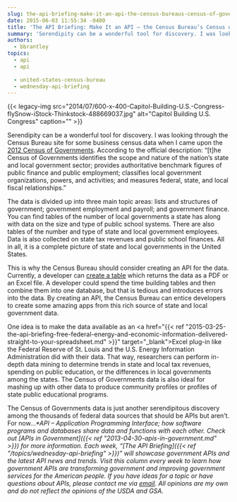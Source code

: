 ```yaml
---
slug: the-api-briefing-make-it-an-api-the-census-bureaus-census-of-governments
date: 2015-06-03 11:55:34 -0400
title: 'The API Briefing: Make It an API – the Census Bureau’s Census of Governments'
summary: 'Serendipity can be a wonderful tool for discovery. I was looking through the Census Bureau site for some business census data when I came upon the 2012 Census of Governments. According to the official description: &ldquo;[t]he Census of Governments identifies the scope and nature of the nation&#8217;s state and local government sector; provides authoritative benchmark'
authors:
  - bbrantley
topics:
  - api
  - api
  
  - united-states-census-bureau
  - wednesday-api-briefing
---
```


{{< legacy-img src="2014/07/600-x-400-Capitol-Building-U.S.-Congress-flySnow-iStock-Thinkstock-488669037.jpg" alt="Capitol Building U.S. Congress" caption="" >}} 

Serendipity can be a wonderful tool for discovery. I was looking through the Census Bureau site for some business census data when I came upon the <a href="http://www.census.gov/govs/cog/index.html" target="_blank">2012 Census of Governments</a>. According to the official description: “[t]he Census of Governments identifies the scope and nature of the nation&#8217;s state and local government sector; provides authoritative benchmark figures of public finance and public employment; classifies local government organizations, powers, and activities; and measures federal, state, and local fiscal relationships.”

The data is divided up into three main topic areas: lists and structures of government; government employment and payroll; and government finance. You can find tables of the number of local governments a state has along with data on the size and type of public school systems. There are also tables of the number and type of state and local government employees. Data is also collected on state tax revenues and public school finances. All in all, it is a complete picture of state and local governments in the United States.

This is why the Census Bureau should consider creating an API for the data. Currently, a developer can <a href="https://harvester.census.gov/datadissem/" target="_blank">create a table</a> which returns the data as a PDF or an Excel file. A developer could spend the time building tables and then combine them into one database, but that is tedious and introduces errors into the data. By creating an API, the Census Bureau can entice developers to create some amazing apps from this rich source of state and local government data.

One idea is to make the data available as an <a href="{{< ref "2015-03-25-the-api-briefing-free-federal-energy-and-economic-information-delivered-straight-to-your-spreadsheet.md" >}}" target="_blank">Excel plug-in like the Federal Reserve of St. Louis and the U.S. Energy Information Administration</a> did with their data. That way, researchers can perform in-depth data mining to determine trends in state and local tax revenues, spending on public education, or the differences in local governments among the states. The Census of Governments data is also ideal for mashing up with other data to produce community profiles or profiles of state public educational programs.

The Census of Governments data is just another serendipitous discovery among the thousands of federal data sources that should be APIs but aren’t. For now&#8230;_*API – Application Programming Interface; how software programs and databases share data and functions with each other. Check out [APIs in Government]({{< ref "2013-04-30-apis-in-government.md" >}}) for more information._
_Each week, “[The API Briefing]({{< ref "/topics/wednesday-api-briefing" >}})” will showcase government APIs and the latest API news and trends. Visit this column every week to learn how government APIs are transforming government and improving government services for the American people. If you have ideas for a topic or have questions about APIs, please contact me via <a href="mailto:%20bill@billbrantley.com" target="_blank">email</a>. All opinions are my own and do not reflect the opinions of the USDA and GSA._
